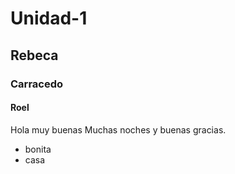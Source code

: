 # Unidad-1
## Rebeca 
### Carracedo
#### Roel 
Hola muy buenas
Muchas noches y buenas gracias. 
* bonita
* casa
